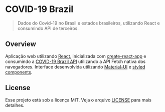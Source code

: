 # COVID-19 Brazil
> Dados do Covid-19 no Brasil e estados brasileiros, utilizando React e consumindo API de terceiros.

## Overview
Aplicação web utilizando [React](https://pt-br.reactjs.org/), inicializada com [create-react-app](https://github.com/facebook/create-react-app) e consumindo a [COVID-19 Brazil API](https://covid19-brazil-api.now.sh/) utilizando a API Fetch nativa dos navegadores. Interface desenvolvida utilizando [Material-UI](https://material-ui.com/) e [styled components](https://styled-components.com/).

## License
Esse projeto está sob a licença MIT. Veja o arquivo [LICENSE](./LICENSE) para mais detalhes.